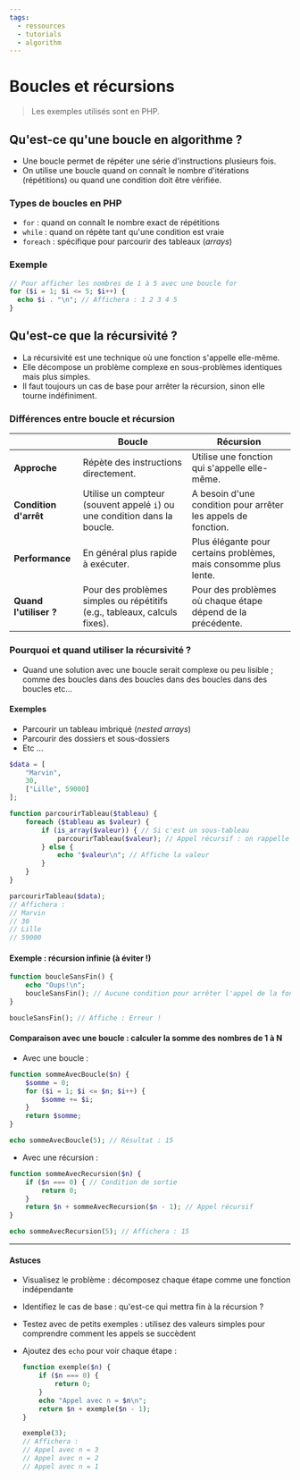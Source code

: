 ```yaml
---
tags:
  - ressources
  - tutorials
  - algorithm
---
```


# Boucles et récursions

> Les exemples utilisés sont en PHP.

## Qu'est-ce qu'une boucle en algorithme ?

- Une boucle permet de répéter une série d'instructions plusieurs fois.
- On utilise une boucle quand on connaît le nombre d'itérations (répétitions) ou quand une condition doit être vérifiée.

### Types de boucles en PHP

- `for` : quand on connaît le nombre exact de répétitions
- `while` : quand on répète tant qu'une condition est vraie
- `foreach` : spécifique pour parcourir des tableaux (_arrays_)

### Exemple

```php
// Pour afficher les nombres de 1 à 5 avec une boucle for
for ($i = 1; $i <= 5; $i++) {
  echo $i . "\n"; // Affichera : 1 2 3 4 5
}
```

## Qu'est-ce que la récursivité ?

- La récursivité est une technique où une fonction s'appelle elle-même.
- Elle décompose un problème complexe en sous-problèmes identiques mais plus simples.
- Il faut toujours un cas de base pour arrêter la récursion, sinon elle tourne indéfiniment.

### Différences entre boucle et récursion

|                        | **Boucle**                                                                | **Récursion**                                                    |
| ---------------------- | ------------------------------------------------------------------------- | ---------------------------------------------------------------- |
| **Approche**           | Répète des instructions directement.                                      | Utilise une fonction qui s'appelle elle-même.                    |
| **Condition d'arrêt**  | Utilise un compteur (souvent appelé `i`) ou une condition dans la boucle. | A besoin d'une condition pour arrêter les appels de fonction.    |
| **Performance**        | En général plus rapide à exécuter.                                        | Plus élégante pour certains problèmes, mais consomme plus lente. |
| **Quand l'utiliser ?** | Pour des problèmes simples ou répétitifs (e.g., tableaux, calculs fixes). | Pour des problèmes où chaque étape dépend de la précédente.      |

### Pourquoi et quand utiliser la récursivité ?

- Quand une solution avec une boucle serait complexe ou peu lisible ; comme des boucles dans des boucles dans des boucles dans des boucles etc...

#### Exemples

- Parcourir un tableau imbriqué (_nested arrays_)
- Parcourir des dossiers et sous-dossiers
- Etc ...

```php
$data = [
    "Marvin",
    30,
    ["Lille", 59000]
];

function parcourirTableau($tableau) {
    foreach ($tableau as $valeur) {
        if (is_array($valeur)) { // Si c'est un sous-tableau
            parcourirTableau($valeur); // Appel récursif : on rappelle la fonction
        } else {
            echo "$valeur\n"; // Affiche la valeur
        }
    }
}

parcourirTableau($data);
// Affichera :
// Marvin
// 30
// Lille
// 59000
```

#### Exemple : récursion infinie (à éviter !)

```php
function boucleSansFin() {
    echo "Oups!\n";
    boucleSansFin(); // Aucune condition pour arrêter l'appel de la fonction
}

boucleSansFin(); // Affiche : Erreur !
```

#### Comparaison avec une boucle : calculer la somme des nombres de 1 à N

- Avec une boucle :

```php
function sommeAvecBoucle($n) {
    $somme = 0;
    for ($i = 1; $i <= $n; $i++) {
        $somme += $i;
    }
    return $somme;
}

echo sommeAvecBoucle(5); // Résultat : 15
```

- Avec une récursion :

```php
function sommeAvecRecursion($n) {
    if ($n === 0) { // Condition de sortie
        return 0;
    }
    return $n + sommeAvecRecursion($n - 1); // Appel récursif
}

echo sommeAvecRecursion(5); // Affichera : 15
```

---

#### Astuces

- Visualisez le problème : décomposez chaque étape comme une fonction indépendante
- Identifiez le cas de base : qu'est-ce qui mettra fin à la récursion ?
- Testez avec de petits exemples : utilisez des valeurs simples pour comprendre comment les appels se succèdent
- Ajoutez des `echo` pour voir chaque étape :

  ```php
  function exemple($n) {
      if ($n === 0) {
          return 0;
      }
      echo "Appel avec n = $n\n";
      return $n + exemple($n - 1);
  }

  exemple(3);
  // Affichera :
  // Appel avec n = 3
  // Appel avec n = 2
  // Appel avec n = 1
  ```

